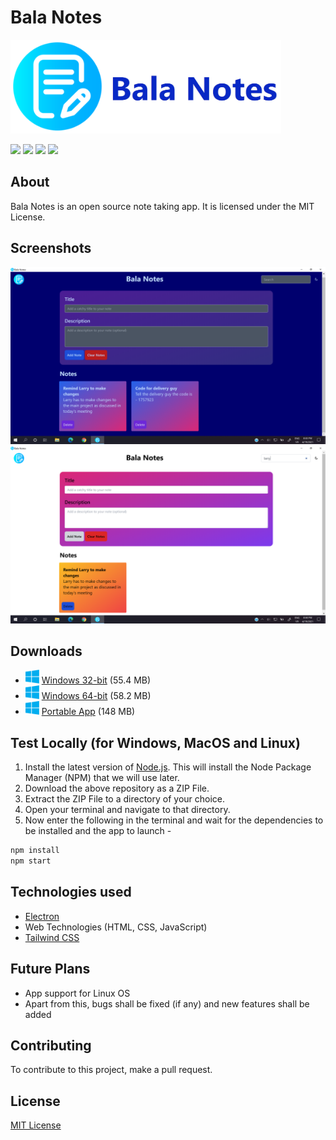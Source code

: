# Bala Notes

<img src="./images/banner.png" alt="Banner" height="150"/>

<span>![](https://img.shields.io/static/v1?style=for-the-badge&label=Made%20with&message=Javascript&color=yellow) [![](https://img.shields.io/static/v1?style=for-the-badge&label=license&message=MIT&color=blue)](./LICENSE) [![](https://img.shields.io/static/v1?style=for-the-badge&label=Made%20with&message=Electron&color=blueviolet)](https://www.electronjs.org/) [![](https://img.shields.io/static/v1?style=for-the-badge&label=Uses&message=TailwindCSS&color=009dff)](https://tailwindcss.com/) </span>

## About

Bala Notes is an open source note taking app. It is licensed under the MIT License.

## Screenshots

![Screenshot 1](./images/Screenshot.png)
![Screenshot 2](./images/Screenshot_2.png)

## Downloads

- <img src="./images/windows.png" width="22"> [Windows 32-bit](https://github.com/K-Balaji/BalaNotes/releases/download/5.5.0/Bala_Notes_Setup_x86.exe) (55.4 MB)
- <img src="./images/windows.png" width="22"> [Windows 64-bit](https://github.com/K-Balaji/BalaNotes/releases/download/5.5.0/Bala_Notes_Setup_x64.exe) (58.2 MB)
- <img src="./images/windows.png" width="22"> [Portable App](https://github.com/K-Balaji/BalaNotes/releases/download/5.0.0/Bala_Notes_Portable.exe) (148 MB)
## Test Locally (for Windows, MacOS and Linux)

1. Install the latest version of <a href="https://nodejs.org/" target="_blank">Node.js</a>. This will install the Node Package Manager (NPM) that we will use later.
2. Download the above repository as a ZIP File.
3. Extract the ZIP File to a directory of your choice.
4. Open your terminal and navigate to that directory.
5. Now enter the following in the terminal and wait for the dependencies to be installed and the app to launch -

```sh
npm install
npm start
```

## Technologies used

- <a href="https://www.electronjs.org/" target="_blank">Electron</a>
- Web Technologies (HTML, CSS, JavaScript)
- <a href="https://tailwindcss.com/" target="_blank">Tailwind CSS</a>

## Future Plans

- App support for Linux OS
- Apart from this, bugs shall be fixed (if any) and new features shall be added

## Contributing

To contribute to this project, make a pull request.

## License

[MIT License](./LICENSE)
